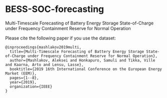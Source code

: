 # BESS-SOC-forecasting
Multi-Timescale Forecasting of Battery Energy Storage State-of-Charge under Frequency Containment Reserve for Normal Operation

Please cite the following paper if you use the dataset:
```
@inproceedings{mashlakov2019multi,
  title={Multi-Timescale Forecasting of Battery Energy Storage State-of-Charge under Frequency Containment Reserve for Normal Operation},
  author={Mashlakov, Aleksei and Honkapuro, Samuli and Tikka, Ville and Kaarna, Arto and Lensu, Lasse},
  booktitle={2019 16th International Conference on the European Energy Market (EEM)},
  pages={1--8},
  year={2019},
  organization={IEEE}
}

```
